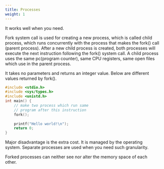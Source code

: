 ```yaml
---
title: Processes
weight: 1
---
```


It works well when you need.

Fork system call is used for creating a new process, which is called child process, which runs concurrently with the process that makes the fork() call (parent process). After a new child process is created, both processes will execute the next instruction following the fork() system call. A child process uses the same pc(program counter), same CPU registers, same open files which use in the parent process.

It takes no parameters and returns an integer value. Below are different values returned by fork().

```cpp
#include <stdio.h> 
#include <sys/types.h> 
#include <unistd.h> 
int main() { 
    // make two process which run same 
    // program after this instruction 
    fork(); 
  
    printf("Hello world!\n"); 
    return 0; 
} 
```

Major disadvantage is the extra cost. It is managed by the operating system. Separate processes are used when you need such granularity.

Forked processes can neither see nor alter the memory space of each other.
